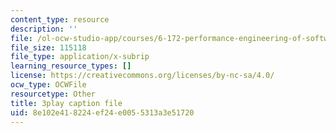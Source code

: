 ```yaml
---
content_type: resource
description: ''
file: /ol-ocw-studio-app/courses/6-172-performance-engineering-of-software-systems-fall-2018/8e102e418224ef24e0055313a3e51720_d5e_YJGXXFU.srt
file_size: 115118
file_type: application/x-subrip
learning_resource_types: []
license: https://creativecommons.org/licenses/by-nc-sa/4.0/
ocw_type: OCWFile
resourcetype: Other
title: 3play caption file
uid: 8e102e41-8224-ef24-e005-5313a3e51720
---
```

